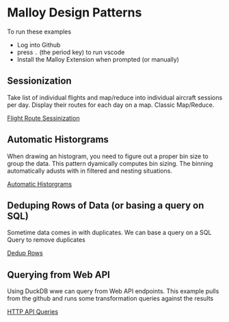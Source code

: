 # Malloy Design Patterns

To run these examples
* Log into Github
* press `.`  (the period key) to run vscode
* Install the Malloy Extension when prompted (or manually)

## Sessionization
Take list of individual flights and map/reduce into individual aircraft sessions per day.  Display their routes for each day on a map.  Classic Map/Reduce.

[Flight Route Sessinization](flight_routes.malloynb)

## Automatic Historgrams

When drawing an histogram, you need to figure out a proper bin size to group the data.  This pattern dyamically computes bin sizing.  The binning automatically adusts with in filtered and nesting situations.

[Automatic Historgrams](auto_bin.malloynb)

## Deduping Rows of Data (or basing a query on SQL)

Sometime data comes in with duplicates.  We can base a query on a SQL Query to remove duplicates

[Dedup Rows](dedup_rows.malloynb)

## Querying from Web API

Using DuckDB wwe can query from Web API endpoints.  This example pulls from the github and runs some transformation queries against the results

[HTTP API Queries](api_json.malloynb)